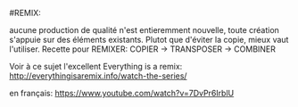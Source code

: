 #REMIX: 

aucune production de qualité n'est entieremment nouvelle, toute création s'appuie sur des éléments existants. Plutot que d'éviter la copie, mieux vaut l'utiliser. Recette pour REMIXER: COPIER -> TRANSPOSER -> COMBINER

Voir à ce sujet l'excellent Everything is a remix: http://everythingisaremix.info/watch-the-series/

en français: https://www.youtube.com/watch?v=7DvPr6IrblU

